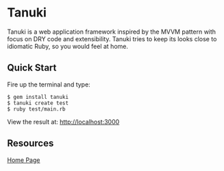 # Tanuki

Tanuki is a web application framework inspired by the MVVM pattern with focus
on DRY code and extensibility. Tanuki tries to keep its looks close to
idiomatic Ruby, so you would feel at home.

## Quick Start

Fire up the terminal and type:

    $ gem install tanuki
    $ tanuki create test
    $ ruby test/main.rb

View the result at: [http://localhost:3000](http://localhost:3000)

## Resources

[Home Page](http://bitbucket.org/dimituri/tanuki)
